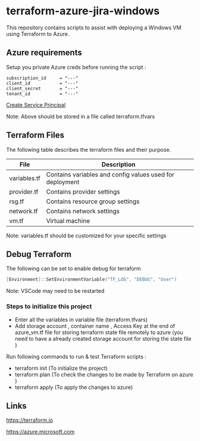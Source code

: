 # terraform-azure-jira-windows

This repository contains scripts to assist with deploying a Windows VM using Terraform to Azure.  

## Azure requirements

Setup you private Azure creds before running the script :

```
subscription_id     = "---"
client_id           = "---"
client_secret       = "---"
tenant_id           = "---"
```

[Create Service Principal](https://docs.microsoft.com/en-us/azure/azure-resource-manager/resource-group-create-service-principal-portal)

Note: Above should be stored in a file called terraform.tfvars

## Terraform Files

The following table describes the terraform files and their purpose.  

| File                | Description       | 
| ------------------- | ----------------- | 
| variables.tf        | Contains variables and config values used for deployment| 
| provider.tf         | Contains provider settings     |
| rsg.tf              | Contains resource group settings     |
| network.tf          | Contains network settings     |
| vm.tf             | Virtual machine |


Note: variables.tf should be customized for your specific settings

## Debug Terraform

The following can be set to enable debug for terraform

```powershell
[Environment]::SetEnvironmentVariable("TF_LOG", "DEBUG", "User")
```

Note: VSCode may need to be restarted

### Steps to initialize this project
- Enter all the variables in variable file (terraform.tfvars)
- Add storage account , container name , Access Key at the end of  azure_vm.tf file for storing terraform state file remotely to azure (you need to have a already created storage account for storing the state file )

Run following commands to run & test Terraform scripts :

- terraform init        (To initialize the project)
- terraform plan        (To check the changes to be made by Terraform on azure )
- terraform apply       (To apply the changes to azure)



## Links

https://terraform.io

https://azure.microsoft.com